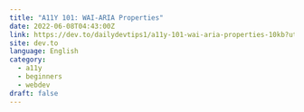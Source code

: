 ```yaml
---
title: "A11Y 101: WAI-ARIA Properties"
date: 2022-06-08T04:43:00Z
link: https://dev.to/dailydevtips1/a11y-101-wai-aria-properties-10kb?utm_medium=RSS&utm_source=news.12bit.vn
site: dev.to
language: English
category:
  - a11y
  - beginners
  - webdev
draft: false
---
```

